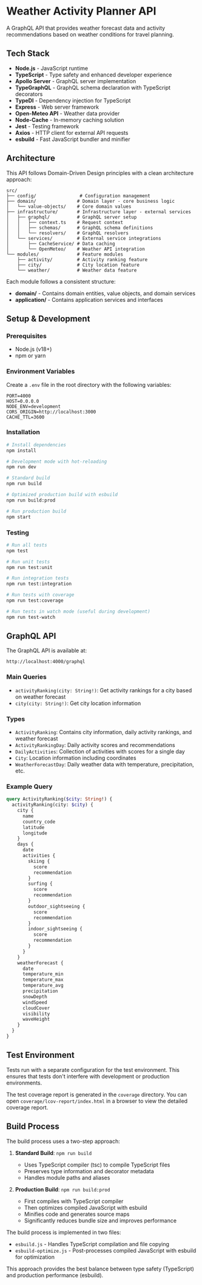 # Weather Activity Planner API

A GraphQL API that provides weather forecast data and activity recommendations based on weather conditions for travel planning.

## Tech Stack

- **Node.js** - JavaScript runtime
- **TypeScript** - Type safety and enhanced developer experience
- **Apollo Server** - GraphQL server implementation
- **TypeGraphQL** - GraphQL schema declaration with TypeScript decorators
- **TypeDI** - Dependency injection for TypeScript
- **Express** - Web server framework
- **Open-Meteo API** - Weather data provider
- **Node-Cache** - In-memory caching solution
- **Jest** - Testing framework
- **Axios** - HTTP client for external API requests
- **esbuild** - Fast JavaScript bundler and minifier

## Architecture

This API follows Domain-Driven Design principles with a clean architecture approach:

```
src/
├── config/                # Configuration management
├── domain/               # Domain layer - core business logic
│   └── value-objects/    # Core domain values
├── infrastructure/       # Infrastructure layer - external services
│   ├── graphql/          # GraphQL server setup
│   │   ├── context.ts    # Request context
│   │   ├── schemas/      # GraphQL schema definitions
│   │   └── resolvers/    # GraphQL resolvers
│   └── services/         # External service integrations
│       ├── CacheService/ # Data caching
│       └── OpenMeteo/    # Weather API integration
└── modules/              # Feature modules
    ├── activity/         # Activity ranking feature
    ├── city/             # City location feature
    └── weather/          # Weather data feature
```

Each module follows a consistent structure:
- **domain/** - Contains domain entities, value objects, and domain services
- **application/** - Contains application services and interfaces

## Setup & Development

### Prerequisites

- Node.js (v18+)
- npm or yarn

### Environment Variables

Create a `.env` file in the root directory with the following variables:

```
PORT=4000
HOST=0.0.0.0
NODE_ENV=development
CORS_ORIGIN=http://localhost:3000
CACHE_TTL=3600
```

### Installation

```bash
# Install dependencies
npm install

# Development mode with hot-reloading
npm run dev

# Standard build
npm run build

# Optimized production build with esbuild
npm run build:prod

# Run production build
npm start
```

### Testing

```bash
# Run all tests
npm test

# Run unit tests
npm run test:unit

# Run integration tests
npm run test:integration

# Run tests with coverage
npm run test:coverage

# Run tests in watch mode (useful during development)
npm run test-watch
```

## GraphQL API

The GraphQL API is available at:

```
http://localhost:4000/graphql
```

### Main Queries

- `activityRanking(city: String!)`: Get activity rankings for a city based on weather forecast
- `city(city: String!)`: Get city location information

### Types

- `ActivityRanking`: Contains city information, daily activity rankings, and weather forecast
- `ActivityRankingDay`: Daily activity scores and recommendations
- `DailyActivities`: Collection of activities with scores for a single day
- `City`: Location information including coordinates
- `WeatherForecastDay`: Daily weather data with temperature, precipitation, etc.

### Example Query

```graphql
query ActivityRanking($city: String!) {
  activityRanking(city: $city) {
    city {
      name
      country_code
      latitude
      longitude
    }
    days {
      date
      activities {
        skiing {
          score
          recommendation
        }
        surfing {
          score
          recommendation
        }
        outdoor_sightseeing {
          score
          recommendation
        }
        indoor_sightseeing {
          score
          recommendation
        }
      }
    }
    weatherForecast {
      date
      temperature_min
      temperature_max
      temperature_avg
      precipitation
      snowDepth
      windSpeed
      cloudCover
      visibility
      waveHeight
    }
  }
}
```

## Test Environment

Tests run with a separate configuration for the test environment. This ensures that tests don't interfere with development or production environments.

The test coverage report is generated in the `coverage` directory. You can open `coverage/lcov-report/index.html` in a browser to view the detailed coverage report.

## Build Process

The build process uses a two-step approach:

1. **Standard Build**: `npm run build`
   - Uses TypeScript compiler (tsc) to compile TypeScript files
   - Preserves type information and decorator metadata
   - Handles module paths and aliases

2. **Production Build**: `npm run build:prod`
   - First compiles with TypeScript compiler
   - Then optimizes compiled JavaScript with esbuild
   - Minifies code and generates source maps
   - Significantly reduces bundle size and improves performance

The build process is implemented in two files:
- `esbuild.js` - Handles TypeScript compilation and file copying
- `esbuild-optimize.js` - Post-processes compiled JavaScript with esbuild for optimization

This approach provides the best balance between type safety (TypeScript) and production performance (esbuild).